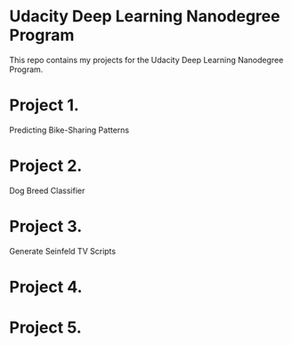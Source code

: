 # Udacity Deep Learning Nanodegree Program
This repo contains my projects for the Udacity Deep Learning Nanodegree Program. 

# Project 1.
Predicting Bike-Sharing Patterns

# Project 2.
Dog Breed Classifier

# Project 3.
Generate Seinfeld TV Scripts

# Project 4.


# Project 5.
